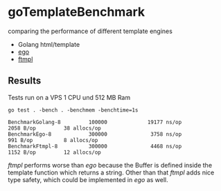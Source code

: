 # goTemplateBenchmark
comparing the performance of different template engines
* Golang html/template
* [ego](https://github.com/benbjohnson/ego)
* [ftmpl](https://github.com/tkrajina/ftmpl)
 
## Results
Tests run on a VPS 1 CPU und 512 MB Ram

`go test . -bench . -benchmem -benchtime=1s`

```
BenchmarkGolang-8         100000             19177 ns/op            2058 B/op         38 allocs/op
BenchmarkEgo-8            300000              3758 ns/op             991 B/op          8 allocs/op
BenchmarkFtmpl-8          300000              4468 ns/op            1152 B/op         12 allocs/op
```
*ftmpl* performs worse than _ego_ because the Buffer is defined inside the template function which returns a string.
Other than that *ftmpl* adds nice type safety, which could be implemented in _ego_ as well.
